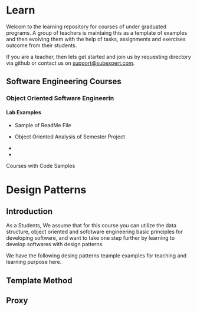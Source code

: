# Learn
Welcom to the learning repository for courses of under graduated programs. A group of teachers is maintaing this as a template of examples and then evolving them with the help of tasks, assignments and exercises outcome from their students.

If you are a teacher, then lets get started and join us by requesting directory via github or contact us on support@subexpert.com.

## Software Engineering Courses


### Object Oriented Software Engineerin
#### Lab Examples
* Sample of ReadMe File
* Object Oriented Analysis of Semester Project
* 
  
* 

Courses with Code Samples
# Design Patterns
## Introduction
As a Students, We assume that for this course you can utilize the data structure, object oriented and sofotware engineering basic principles for developing software, and want to take one step further by learning to develop softwares with design patterns.

We have the following desing patterns teample examples for teaching and learning purpose here.
## Template Method
## Proxy 
